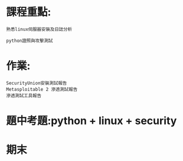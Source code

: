 # 課程重點:
```
熟悉linux伺服器安裝及日誌分析
```
```
python證照與攻擊測試
```


# 作業:
```
SecurityUnion安裝測試報告
Metasploitable 2 滲透測試報告
滲透測試工具報告
```

# 題中考題:python + linux + security

# 期末
